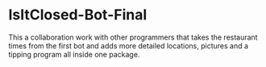 # IsItClosed-Bot-Final
This a collaboration work with other programmers that takes the restaurant times from the first bot and adds more detailed locations, pictures and a tipping program all inside one package.
